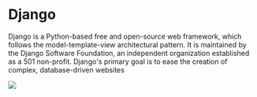 # Django
Django is a Python-based free and open-source web framework, which follows the model-template-view architectural pattern. It is maintained by the Django Software Foundation, an independent organization established as a 501 non-profit. Django's primary goal is to ease the creation of complex, database-driven websites

![](https://github.com/aakashpadhiyar/Django/blob/master/Django_2.2.2/features/dj_img.png)
